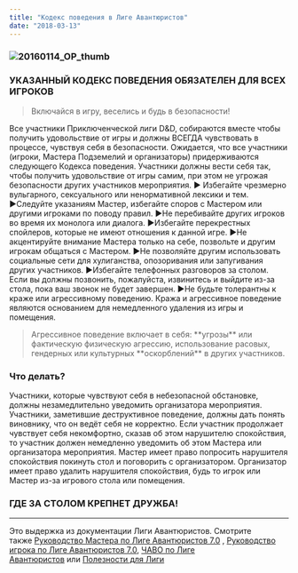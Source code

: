 ```yaml
---
title: "Кодекс поведения в Лиге Авантюристов"
date: "2018-03-13"
---
```


### ![20160114_OP_thumb](https://cyborgsandmages.com/wp-content/uploads/2018/04/20160114_op_thumb.jpg)

### УКАЗАННЫЙ КОДЕКС ПОВЕДЕНИЯ ОБЯЗАТЕЛЕН ДЛЯ ВСЕХ ИГРОКОВ

> Включайся в игру, веселись и будь в безопасности!

Все участники Приключенческой лиги D&D, собираются вместе чтобы получить удовольствие от игры и должны ВСЕГДА чувствовать в процессе, чувствуя себя в безопасности. Ожидается, что все участники (игроки, Мастера Подземелий и организаторы) придерживаются следующего Кодекса поведения. Участники должны вести себя так, чтобы получить удовольствие от игры самим, при этом не угрожая безопасности других участников мероприятия. ► Избегайте чрезмерно вульгарного, сексуального или ненормативной лексики и тем. ►Следуйте указаниям Мастер, избегайте споров с Мастером или другими игроками по поводу правил. ►Не перебивайте других игроков во время их монолога или диалога. ►Избегайте перекрестных спойлеров, которые не имеют отношения к данной игре. ►Не акцентируйте внимание Мастера только на себе, позвольте и другим игрокам общаться с Мастером. ►Не позволяйте другим использовать социальные сети для хулиганства, опозоривания или запугивания других участников. ►Избегайте телефонных разговоров за столом. Если вы должны позвонить, пожалуйста, извинитесь и выйдите из-за стола, пока ваш звонок не будет завершен. ►Не будьте толерантны к краже или агрессивному поведению. Кража и агрессивное поведение являются основанием для немедленного удаления из игры и помещения.

> Агрессивное поведение включает в себя: \*\*угрозы\*\* или фактическую физическую агрессию, использование расовых, гендерных или культурных \*\*оскорблений\*\* в других участников.

### Что делать?

Участники, которые чувствуют себя в небезопасной обстановке, должны незамедлительно уведомить организатора мероприятия. Участники, заметившие деструктивное поведение, должны дать понять виновнику, что он ведёт себя не корректно. Если участник продолжает чувствует себя некомфортно, сказав об этом нарушителю спокойствия, то участник должен немедленно уведомить об этом Мастера или организатора мероприятия. Мастер имеет право попросить нарушителя спокойствия покинуть стол и поговорить с организатором. Организатор имеет право удалить нарушителя спокойствия, будь то игрок или Мастер из-за игрового стола или помещения.

### ГДЕ ЗА СТОЛОМ КРЕПНЕТ ДРУЖБА!

* * *

Это выдержка из документации Лиги Авантюристов. Смотрите также [Руководство Мастера по Лиге Авантюристов 7.0](https://adventurersleague.wordpress.com/2018/04/24/al-dm-guide-70/) , [Руководство игрока по Лиге Авантюристов 7.0](https://adventurersleague.wordpress.com/2018/04/24/%d1%80%d1%83%d0%ba%d0%be%d0%b2%d0%be%d0%b4%d1%81%d1%82%d0%b2%d0%be-%d0%b8%d0%b3%d1%80%d0%be%d0%ba%d0%b0-%d0%bf%d0%be-%d0%bb%d0%b8%d0%b3%d0%b5-%d0%b0%d0%b2%d0%b0%d0%bd%d1%82%d1%8e%d1%80%d0%b8%d1%81-2/), [ЧАВО по Лиге Авантюристов](https://adventurersleague.wordpress.com/2018/04/24/faq-adventurers-league/) или [Полезности для Лиги](https://adventurersleague.wordpress.com/2018/07/12/%d0%bf%d0%be%d0%bb%d0%b5%d0%b7%d0%bd%d0%be%d1%81%d1%82%d0%b8-%d0%b4%d0%bb%d1%8f-%d0%bb%d0%b8%d0%b3%d0%b8/)
